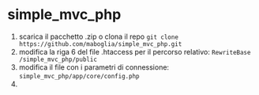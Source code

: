 # simple_mvc_php

1. scarica il pacchetto .zip o clona il repo `git clone https://github.com/maboglia/simple_mvc_php.git`
2. modifica la riga 6 del file .htaccess per il percorso relativo: `RewriteBase /simple_mvc_php/public`
3. modifica il file con i parametri di connessione: `simple_mvc_php/app/core/config.php`
4. 
